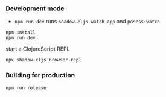 
### Development mode
- `npm run dev` runs `shadow-cljs watch app` and `poscss:watch`
```
npm install
npm run dev
```
start a ClojureScript REPL
```
npx shadow-cljs browser-repl
```
### Building for production

```
npm run release
```
